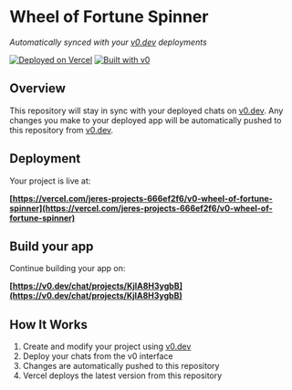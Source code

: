 # Wheel of Fortune Spinner

*Automatically synced with your [v0.dev](https://v0.dev) deployments*

[![Deployed on Vercel](https://img.shields.io/badge/Deployed%20on-Vercel-black?style=for-the-badge&logo=vercel)](https://vercel.com/jeres-projects-666ef2f6/v0-wheel-of-fortune-spinner)
[![Built with v0](https://img.shields.io/badge/Built%20with-v0.dev-black?style=for-the-badge)](https://v0.dev/chat/projects/KjIA8H3ygbB)

## Overview

This repository will stay in sync with your deployed chats on [v0.dev](https://v0.dev).
Any changes you make to your deployed app will be automatically pushed to this repository from [v0.dev](https://v0.dev).

## Deployment

Your project is live at:

**[https://vercel.com/jeres-projects-666ef2f6/v0-wheel-of-fortune-spinner](https://vercel.com/jeres-projects-666ef2f6/v0-wheel-of-fortune-spinner)**

## Build your app

Continue building your app on:

**[https://v0.dev/chat/projects/KjIA8H3ygbB](https://v0.dev/chat/projects/KjIA8H3ygbB)**

## How It Works

1. Create and modify your project using [v0.dev](https://v0.dev)
2. Deploy your chats from the v0 interface
3. Changes are automatically pushed to this repository
4. Vercel deploys the latest version from this repository
